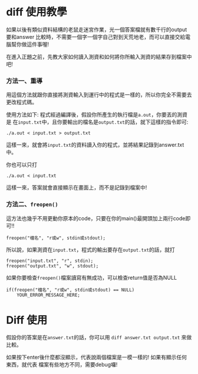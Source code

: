 # diff 使用教學

如果以後有類似資料結構的老鼠走迷宮作業，光一個答案檔就有數千行的output要和answer
比較時，不需要一個字一個字自己對到天荒地老，而可以直接交給電腦幫你做這件事喔!

在進入正題之前，先教大家如何讀入測資和如何將你所輸入測資的結果存到檔案中吧! 

### 方法一、重導

用這個方法就跟你直接將測資輸入到運行中的程式是一樣的，所以你完全不需要去更改程式碼。

使用方法如下: 程式經過編譯後，假設你所產生的執行檔是`a.out`，你要丟的測資是
在`input.txt`中，且你要輸出的檔名是`output.txt`的話，就下這樣的指令即可:
```
./a.out < input.txt > output.txt
```
這樣一來，就會將`input.txt`的資料讀入你的程式，並將結果記錄到answer.txt中。

你也可以只打
```
./a.out < input.txt
```
這樣一來，答案就會直接顯示在畫面上，而不是記錄到檔案中!

### 方法二、`freopen()`

這方法也幾乎不用更動你原本的code，只要在你的main()最開頭加上兩行code即可!!
```
freopen("檔名", "r或w", stdin或stdout);
```

所以說，如果測資在`input.txt`，程式的輸出要存在`output.txt`的話，就打
```
freopen("input.txt", "r", stdin);
freopen("output.txt", "w", stdout);
```

如果你要檢查`freopen()`檔案讀寫有無成功，可以檢查return值是否為NULL
```
if(freopen("檔名", "r或w", stdin或stdout) == NULL)
    YOUR_ERROR_MESSAGE_HERE;
```

# Diff 使用

假設你的答案是在`answer.txt`的話，你可以用 `diff answer.txt output.txt` 來做比較。

如果按下enter後什麼都沒顯示，代表說兩個檔案是一模一樣的! 如果有顯示任何東西，就代表
檔案有些地方不同，需要debug囉!

